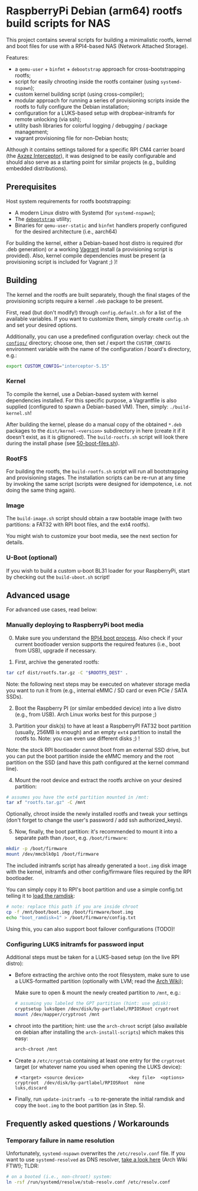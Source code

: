# RaspberryPi Debian (arm64) rootfs build scripts for NAS

This project contains several scripts for building a minimalistic rootfs,
kernel and boot files for use with a RPI4-based NAS (Network Attached Storage).

Features:

- a `qemu-user` + `binfmt` + `debootstrap` approach for cross-bootstrapping rootfs;
- script for easily chrooting inside the rootfs container (using `systemd-nspawn`);
- custom kernel building script (using cross-compiler);
- modular approach for running a series of provisioning scripts inside the
  rootfs to fully configure the Debian installation;
- configuration for a LUKS-based setup with dropbear-initramfs for remote
  unlocking (via ssh);
- utility bash libraries for colorful logging / debugging / package management;
- vagrant provisioning file for non-Debian hosts;

Although it contains settings tailored for a specific RPI CM4 carrier board (the
[Axzez Interceptor](https://www.axzez.com/axzez-circuit-boards)), it was
designed to be easily configurable and should also serve as a starting point for
similar projects (e.g., building embedded distributions).

## Prerequisites

Host system requirements for rootfs bootstrapping:

- A modern Linux distro with Systemd (for `systemd-nspawn`);
- The [`debootstrap`](https://wiki.debian.org/Debootstrap) utility;
- Binaries for `qemu-user-static` and `binfmt` handlers properly configured for
  the desired architecture (i.e., aarch64)

For building the kernel, either a Debian-based host distro is required (for .deb
generation) or a working [Vagrant](https://www.vagrantup.com/) install (a
provisioning script is provided).
Also, kernel compile dependencies must be present (a provisioning script is
included for Vagrant ;) )!

## Building

The kernel and the rootfs are built separately, though the final stages
of the provisioning scripts require a kernel `.deb` package to be present.

First, read (but don't modify!) through `config.default.sh` for a list of the available variables. 
If you want to customize them, simply create `config.sh` and set your desired options.

Additionally, you can use a predefined configuration overlay: check out the
[`configs/`](./configs/) directory; choose one, then set / export the
`CUSTOM_CONFIG` environment variable with the name of the configuration
/ board's directory, e.g.:

```sh
export CUSTOM_CONFIG="interceptor-5.15"
```

### Kernel

To compile the kernel, use a Debian-based system with kernel dependencies
installed.
For this specific purpose, a Vagrantfile is also supplied (configured to spawn
a Debian-based VM).
Then, simply: `./build-kernel.sh`!

After building the kernel, please do a manual copy of the obtained `*.deb`
packages to the `dist/kernel-<version>` subdirectory in here (create it if it
doesn't exist, as it is gitignored). The `build-rootfs.sh` script will look
there during the install phase (see [50-boot-files.sh](rootfs-install/scripts/50-boot-files.sh)).

### RootFS

For building the rootfs, the `build-rootfs.sh` script will run all bootstrapping
and provisioning stages.
The installation scripts can be re-run at any time by invoking the same script
(scripts were designed for idempotence, i.e. not doing the same thing again).

### Image

The `build-image.sh` script should obtain a raw bootable image (with two
partitions: a FAT32 with RPI boot files, and the ext4 rootfs).

You might wish to customize your boot media, see the next section for details.

### U-Boot (optional)

If you wish to build a custom u-boot BL31 loader for your RaspberryPi, start by
checking out the `build-uboot.sh` script!

## Advanced usage

For advanced use cases, read below:

### Manually deploying to RaspberryPi boot media

0. Make sure you understand the [RPI4 boot
  process](https://www.raspberrypi.com/documentation/computers/raspberry-pi.html#raspberry-pi-4-boot-flow).
  Also check if your current bootloader version supports the required features
  (i.e., boot from USB), upgrade if necessary.

1. First, archive the generated rootfs:
  ```sh
  tar czf dist/rootfs.tar.gz -C "$ROOTFS_DEST" .
  ```

  Note: the following next steps may be executed on whatever storage media you
  want to run it from (e.g., internal eMMC / SD card or even PCIe / SATA SSDs).

2. Boot the Raspberry PI (or similar embedded device) into a live distro (e.g.,
  from USB). Arch Linux works best for this purpose ;)

3. Partition your disk(s) to have at least a RaspberryPI FAT32 boot partition
  (usually, 256MB is enough) and an empty `ext4` partition to install the rootfs
  to. Note: you can even use different disks ;) !

  Note: the stock RPI bootloader cannot boot from an external SSD drive,
  but you can put the boot partition inside the eMMC memory and the root partition
  on the SSD (and have this path configured at the kernel command line).

4. Mount the root device and extract the rootfs archive on your desired partition:
  ```sh
  # assumes you have the ext4 partition mounted in /mnt:
  tar xf "rootfs.tar.gz" -C /mnt
  ```

  Optionally, chroot inside the newly installed rootfs and tweak your settings
  (don't forget to change the user's password / add ssh authorized_keys).

5. Now, finally, the boot partition: it's recommended to mount it into a separate
  path than `/boot`, e.g. `/boot/firmware`:

  ```sh
  mkdir -p /boot/firmware
  mount /dev/mmcblk0p1 /boot/firmware
  ```

  The included initramfs script has already generated a `boot.img` disk image
  with the kernel, initramfs and other config/firmware files required by the RPI
  bootloader.

  You can simply copy it to RPI's boot partition and use a simple config.txt
  telling it to [load the ramdisk](https://www.raspberrypi.com/documentation/computers/raspberry-pi.html#boot_ramdisk):
  ```sh
  # note: replace this path if you are inside chroot
  cp -f /mnt/boot/boot.img /boot/firmware/boot.img
  echo "boot_ramdisk=1" > /boot/firmware/config.txt
  ```

  Using this, you can also support boot failover configurations (TODO)!

### Configuring LUKS initramfs for password input

Additional steps must be taken for a LUKS-based setup (on the live RPI distro):

- Before extracting the archive onto the root filesystem, make sure to use
  a LUKS-formatted partition (optionally with LVM; read the [Arch
  Wiki](https://wiki.archlinux.org/title/dm-crypt/Device_encryption));

  Make sure to open & mount the newly created partition to `/mnt`, e.g.:
  ```sh
  # assuming you labeled the GPT partition (hint: use gdisk):
  cryptsetup luksOpen /dev/disk/by-partlabel/RPIOSRoot cryptroot
  mount /dev/mapper/cryptroot /mnt
  ```

- chroot into the partition; hint: use the `arch-chroot` script (also available
  on debian after installing the `arch-install-scripts`) which makes this easy:

  ```sh
  arch-chroot /mnt
  ```

- Create a `/etc/crypttab` containing at least one entry for the `cryptroot`
  target (or whatever name you used when opening the LUKS device):

  ```
  # <target> <source device>                 <key file>  <options>
  cryptroot  /dev/disk/by-partlabel/RPIOSRoot  none        luks,discard
  ```

- Finally, run `update-initramfs -u` to re-generate the initial ramdisk and copy
  the `boot.img` to the boot partition (as in Step. 5).

## Frequently asked questions / Workarounds

### Temporary failure in name resolution

Unfortunately, `systemd-nspawn` overwrites the `/etc/resolv.conf` file. If you
want to use `systemd-resolved` as DNS resolver, [take a look
here](https://wiki.archlinux.org/title/Systemd-resolved) (Arch Wiki FTW!); TLDR:

```sh
# on a booted (i.e., non-chroot) system:
ln -rsf /run/systemd/resolve/stub-resolv.conf /etc/resolv.conf
```


